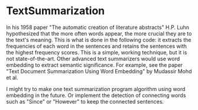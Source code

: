 # TextSummarization
In his 1958 paper "The automatic creation of literature abstracts" H.P. Luhn hypothesized that the more
often words appear, the more crucial they are to the text's meaning. This is what is done in the following code:
it extracts the frequencies of each word in the sentences and retains the sentences with the highest frequency scores.
This is a simple, working technique, but it is not state-of-the-art. Other advanced text summarizers would use
word embedding to extract semantic significance.
For example, see the paper "Text Document Summarization Using Word Embedding" by Mudassir Mohd et al.

I might try to make one text summarization program algorithm using word embedding in the future. Or implement the detection of connecting words such as "Since" or "However" to keep the connected sentences.
